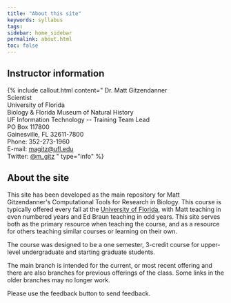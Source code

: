 ```yaml
---
title: "About this site"
keywords: syllabus
tags: 
sidebar: home_sidebar
permalink: about.html
toc: false
---
```


## Instructor information

{% include callout.html content="
Dr. Matt Gitzendanner<br>
Scientist<br>
University of Florida<br>
Biology & Florida Museum of Natural History<br>
UF Information Technology -- Training Team Lead<br>
PO Box 117800<br>
Gainesville, FL 32611-7800<br>
Phone: 352-273-1960<br>
E-mail: <magitz@ufl.edu><br>
Twitter: [@m_gitz](https://twitter.com/m_gitz)
" type="info" %}

## About the site

This site has been developed as the main repository for Matt Gitzendanner's Computational Tools for Research in Biology. This course is typically offered every fall at the [University of Florida](https://ufl.edu), with Matt teaching in even numbered years and Ed Braun teaching in odd years. This site serves both as the primary resource when teaching the course, and as a resource for others teaching similar courses or learning on their own.

The course was designed to be a one semester, 3-credit course for upper-level undergraduate and starting graduate students.

The main branch is intended for the current, or most recent offering and there are also branches for previous offerings of the class. Some links in the older branches may no longer work.

Please use the feedback button to send feedback.
